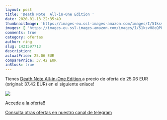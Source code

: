 ```yaml
---
layout: post
title: 'Death Note  All-in-One Edition '
date: 2020-01-13 22:35:49
thumbnailImage: 'https://images-eu.ssl-images-amazon.com/images/I/51ksvH8eQPL._SL200_.jpg'
images: [ 'https://images-eu.ssl-images-amazon.com/images/I/51ksvH8eQPL._SL200_.jpg' ]
comments: true
category: ofertas
author: ring
slug: 1421597713
description:
actualPrice: 25.06 EUR
comparePrice: 37.42 EUR
inStock: true
---
```


Tienes [Death Note  All-in-One Edition ](https://www.amazon.com/dp/1421597713/?tag=redken08-20) a precio de oferta de 25.06 EUR (original: 37.42 EUR) en el siguiente enlace!

[![](https://images-eu.ssl-images-amazon.com/images/I/51ksvH8eQPL._SL200_.jpg)](https://www.amazon.com/dp/1421597713/?tag=redken08-20)

[Accede a la oferta!!](https://www.amazon.com/dp/1421597713/?tag=redken08-20)

[Consulta otras ofertas en nuestro canal de telegram](https://t.me/s/ofertas25)
